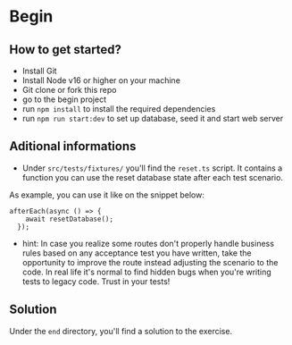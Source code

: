 # Begin

## How to get started?
- Install Git
- Install Node v16 or higher on your machine
- Git clone or fork this repo
- go to the begin project
- run `npm install` to install the required dependencies
- run `npm run start:dev` to set up database, seed it and start web server


## Aditional informations

- Under `src/tests/fixtures/` you'll find the `reset.ts` script. It contains a function you can use the reset database state after each test scenario.

As example, you can use it like on the snippet below:

```
afterEach(async () => {
    await resetDatabase();
  });
```

- hint: In case you realize some routes don't properly handle business rules based on any acceptance test you have written, take the opportunity to improve the route instead adjusting the scenario to the code. In real life it's normal to find hidden bugs when you're writing tests to legacy code. Trust in your tests!

## Solution

Under the `end` directory, you'll find a solution to the exercise.